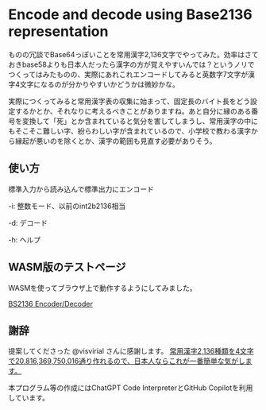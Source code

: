 Encode and decode using Base2136 representation
===

ものの冗談でBase64っぽいことを常用漢字2,136文字でやってみた。効率はさておきbase58よりも日本人だったら漢字の方が覚えやすいんでは？というノリでつくってはみたものの、実際にあれこれエンコードしてみると英数字7文字が漢字4文字になるのが分かりやすいかどうかは微妙かな。

実際につくってみると常用漢字表の収集に始まって、固定長のバイト長をどう設定するかとか、それなりに考えるべきことがありますね。あと自分に縁のある番号を変換して「死」とか含まれていると気分を害してしまうし、常用漢字の中にもそこそこ難しい字、紛らわしい字が含まれているので、小学校で教わる漢字から縁起が悪いのを除くとか、漢字の範囲も見直す必要がありそう。

使い方
---

標準入力から読み込んで標準出力にエンコード

-i: 整数モード、以前のint2b2136相当

-d: デコード

-h: ヘルプ

WASM版のテストページ
---

WASMを使ってブラウザ上で動作するようにしてみました。

[BS2136 Encoder/Decoder](https://masanork.github.io/bs2136-wasm/Test.html)

謝辞
---

提案してくださった @visvirial さんに感謝します。
[常用漢字2,136種類を4文字で20,816,369,750,016通り作れるので、日本人ならこれが一番簡単な気がします。](https://twitter.com/visvirial/status/1692827765874348308)

本プログラム等の作成にはChatGPT Code InterpreterとGitHub Copilotを利用しています。
